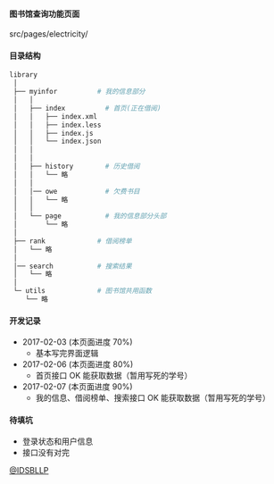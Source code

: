 #### 图书馆查询功能页面
src/pages/electricity/

#### 目录结构
```bash
library
 │
 ├── myinfor          # 我的信息部分
 │   │
 │   ├── index          # 首页(正在借阅)
 │   │   ├── index.xml
 │   │   ├── index.less
 │   │   ├── index.js
 │   │   └── index.json
 │   │
 │   │
 │   ├── history        # 历史借阅
 │   │   └── 略
 │   │
 │   │── owe            # 欠费书目
 │   │   └── 略
 │   │
 │   └── page           # 我的信息部分头部
 │       └── 略
 │
 ├── rank             # 借阅榜单
 │   └── 略
 │
 │── search           # 搜索结果
 │   └── 略
 │
 └─ utils             # 图书馆共用函数
    └── 略
```

#### 开发记录

+ 2017-02-03 (本页面进度 70%)
    - 基本写完界面逻辑
+ 2017-02-06 (本页面进度 80%)
    - 首页接口 OK 能获取数据（暂用写死的学号）
+ 2017-02-07 (本页面进度 90%)
    - 我的信息、借阅榜单、搜索接口 OK 能获取数据（暂用写死的学号）

#### 待填坑

+ 登录状态和用户信息
+ 接口没有对完

[@IDSBLLP](https://github.com/idsbllp)
